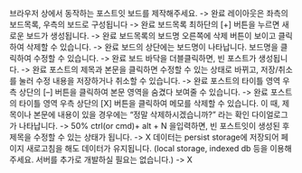 브라우저 상에서 동작하는 포스트잇 보드를 제작해주세요. -> 완료
레이아웃은 좌측의 보드목록, 우측의 보드로 구성됩니다 -> 완료
보드목록 최하단의 [+] 버튼을 누르면 새로운 보드가 생성됩니다. -> 완료
보드목록의 보드명 오른쪽에 삭제 버튼이 보이고 클릭하여 삭제할 수 있습니다. -> 완료
보드의 상단에는 보드명이 나타납니다. 보드명을 클릭하여 수정할 수 있습니다. -> 완료
보드 바닥을 더블클릭하면, 빈 포스트가 생성됩니다. -> 완료
포스트의 제목과 본문을 클릭하면 수정할 수 있는 상태로 바뀌고, 저장/취소를 눌러 수정 내용을 저장하거나 취소할 수 있습니다. -> 완료
포스트의 타이틀 영역 우측 상단의 [–] 버튼을 클릭하여 본문 영역을 숨겼다 보여줄 수 있습니다. -> 완료
포스트의 타이틀 영역 우측 상단의 [X] 버튼을 클릭하여 메모를 삭제할 수 있습니다. 이 때, 제목이나 본문에 내용이 있을 경우에는 “정말 삭제하시겠습니까?” 라는 확인 다이얼로그가 나타납니다. -> 50%
ctrl(or cmd)+ alt + N 을입력하면, 빈 포스트잇이 생성된 후 제목을 수정할 수 있는 상태가 됩니다. -> X
데이터는 persist storage에 저장되어 페이지 새로고침을 해도 데이터가 유지됩니다. (local storage, indexed db 등을 이용해주세요. 서버를 추가로 개발하실 필요는 없습니다.) -> X
